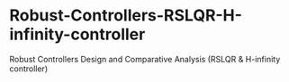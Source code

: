 # Robust-Controllers-RSLQR-H-infinity-controller
Robust Controllers Design and Comparative Analysis (RSLQR &amp; H-infinity controller) 
